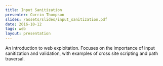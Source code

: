 ```yaml
---
title: Input Sanitization
presenter: Corrin Thompson
slides: /assets/slides/input_sanitization.pdf
date: 2016-10-12
tags: web
layout: presentation
---
```

An introduction to web exploitation. Focuses on the importance of input sanitization and validation, with examples of cross site scripting and path traversal.
